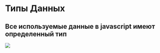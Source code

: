 # Типы Данных
## Все используемые данные в javascript имеют определенный тип
![](http://gph.is/13DmgOt)